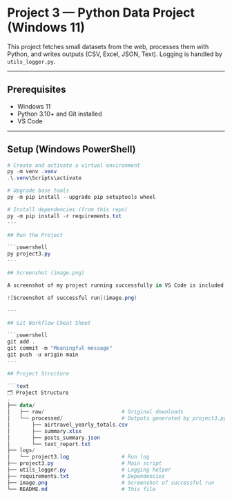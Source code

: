# Project 3 — Python Data Project (Windows 11)

This project fetches small datasets from the web, processes them with Python, and writes outputs (CSV, Excel, JSON, Text). Logging is handled by `utils_logger.py`.

---

## Prerequisites
- Windows 11
- Python 3.10+ and Git installed
- VS Code

---

## Setup (Windows PowerShell)

```powershell
# Create and activate a virtual environment
py -m venv .venv
.\.venv\Scripts\activate

# Upgrade base tools
py -m pip install --upgrade pip setuptools wheel

# Install dependencies (from this repo)
py -m pip install -r requirements.txt
---

## Run the Project

```powershell
py project3.py
---

## Screenshot (image.png)

A screenshot of my project running successfully in VS Code is included:  

![Screenshot of successful run](image.png)

---

## Git Workflow Cheat Sheet

```powershell
git add .
git commit -m "Meaningful message"
git push -u origin main
---

## Project Structure

```text
🗂 Project Structure
.
├── data/
│   ├── raw/                         # Original downloads
│   └── processed/                   # Outputs generated by project3.py
│       ├── airtravel_yearly_totals.csv
│       ├── summary.xlsx
│       ├── posts_summary.json
│       └── text_report.txt
├── logs/
│   └── project3.log                 # Run log
├── project3.py                      # Main script
├── utils_logger.py                  # Logging helper
├── requirements.txt                 # Dependencies
├── image.png                        # Screenshot of successful run
└── README.md                        # This file
```
